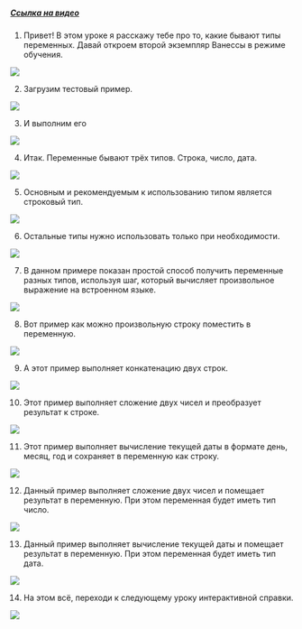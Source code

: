 ﻿##### [Ссылка на видео](https://youtu.be/cmE8VwBzvXQ)

001. Привет! В этом уроке я расскажу тебе про то, какие бывают типы переменных. Давай откроем второй экземпляр Ванессы в режиме обучения.

![](https://vanessa-files.do.bit-erp.ru/Doc/1.2.041.1/MD/Глава06/images/000_ТипыПеременныхКакПолучитьТекущуюДату.png)

002. Загрузим тестовый пример.

![](https://vanessa-files.do.bit-erp.ru/Doc/1.2.041.1/MD/Глава06/images/004_ТипыПеременныхКакПолучитьТекущуюДату.png)

003. И выполним его

![](https://vanessa-files.do.bit-erp.ru/Doc/1.2.041.1/MD/Глава06/images/007_ТипыПеременныхКакПолучитьТекущуюДату.png)

004. Итак. Переменные бывают трёх типов. Строка, число, дата.

![](https://vanessa-files.do.bit-erp.ru/Doc/1.2.041.1/MD/Глава06/images/008_ТипыПеременныхКакПолучитьТекущуюДату.png)

005. Основным и рекомендуемым к использованию типом является строковый тип.

![](https://vanessa-files.do.bit-erp.ru/Doc/1.2.041.1/MD/Глава06/images/009_ТипыПеременныхКакПолучитьТекущуюДату.png)

006. Остальные типы нужно использовать только при необходимости.

![](https://vanessa-files.do.bit-erp.ru/Doc/1.2.041.1/MD/Глава06/images/010_ТипыПеременныхКакПолучитьТекущуюДату.png)

007. В данном примере показан простой способ получить переменные разных типов, используя шаг, который вычисляет произвольное выражение на встроенном языке.

![](https://vanessa-files.do.bit-erp.ru/Doc/1.2.041.1/MD/Глава06/images/011_ТипыПеременныхКакПолучитьТекущуюДату.png)

008. Вот пример как можно произвольную строку поместить в переменную.

![](https://vanessa-files.do.bit-erp.ru/Doc/1.2.041.1/MD/Глава06/images/014_ТипыПеременныхКакПолучитьТекущуюДату.png)

009. А этот пример выполняет конкатенацию двух строк.

![](https://vanessa-files.do.bit-erp.ru/Doc/1.2.041.1/MD/Глава06/images/019_ТипыПеременныхКакПолучитьТекущуюДату.png)

010. Этот пример выполняет сложение двух чисел и преобразует результат к строке.

![](https://vanessa-files.do.bit-erp.ru/Doc/1.2.041.1/MD/Глава06/images/024_ТипыПеременныхКакПолучитьТекущуюДату.png)

011. Этот пример выполняет вычисление текущей даты в формате день, месяц, год и сохраняет в переменную как строку.

![](https://vanessa-files.do.bit-erp.ru/Doc/1.2.041.1/MD/Глава06/images/029_ТипыПеременныхКакПолучитьТекущуюДату.png)

012. Данный пример выполняет сложение двух чисел и помещает результат в переменную. При этом переменная будет иметь тип число.

![](https://vanessa-files.do.bit-erp.ru/Doc/1.2.041.1/MD/Глава06/images/034_ТипыПеременныхКакПолучитьТекущуюДату.png)

013. Данный пример выполняет вычисление текущей даты и помещает результат в переменную. При этом переменная будет иметь тип дата.

![](https://vanessa-files.do.bit-erp.ru/Doc/1.2.041.1/MD/Глава06/images/039_ТипыПеременныхКакПолучитьТекущуюДату.png)

014. На этом всё, переходи к следующему уроку интерактивной справки.

![](https://vanessa-files.do.bit-erp.ru/Doc/1.2.041.1/MD/Глава06/images/042_ТипыПеременныхКакПолучитьТекущуюДату.png)
